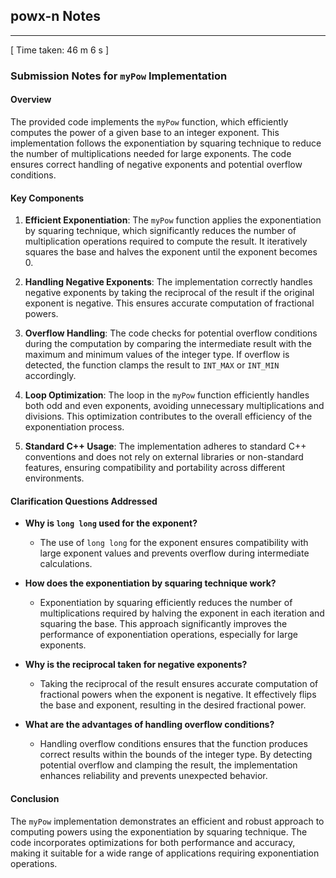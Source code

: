 <h2>powx-n Notes</h2><hr>[ Time taken: 46 m 6 s ]

### Submission Notes for `myPow` Implementation

#### Overview

The provided code implements the `myPow` function, which efficiently computes the power of a given base to an integer exponent. This implementation follows the exponentiation by squaring technique to reduce the number of multiplications needed for large exponents. The code ensures correct handling of negative exponents and potential overflow conditions.

#### Key Components

1. **Efficient Exponentiation**: The `myPow` function applies the exponentiation by squaring technique, which significantly reduces the number of multiplication operations required to compute the result. It iteratively squares the base and halves the exponent until the exponent becomes 0.

2. **Handling Negative Exponents**: The implementation correctly handles negative exponents by taking the reciprocal of the result if the original exponent is negative. This ensures accurate computation of fractional powers.

3. **Overflow Handling**: The code checks for potential overflow conditions during the computation by comparing the intermediate result with the maximum and minimum values of the integer type. If overflow is detected, the function clamps the result to `INT_MAX` or `INT_MIN` accordingly.

4. **Loop Optimization**: The loop in the `myPow` function efficiently handles both odd and even exponents, avoiding unnecessary multiplications and divisions. This optimization contributes to the overall efficiency of the exponentiation process.

5. **Standard C++ Usage**: The implementation adheres to standard C++ conventions and does not rely on external libraries or non-standard features, ensuring compatibility and portability across different environments.

#### Clarification Questions Addressed

- **Why is `long long` used for the exponent?**
  - The use of `long long` for the exponent ensures compatibility with large exponent values and prevents overflow during intermediate calculations.

- **How does the exponentiation by squaring technique work?**
  - Exponentiation by squaring efficiently reduces the number of multiplications required by halving the exponent in each iteration and squaring the base. This approach significantly improves the performance of exponentiation operations, especially for large exponents.

- **Why is the reciprocal taken for negative exponents?**
  - Taking the reciprocal of the result ensures accurate computation of fractional powers when the exponent is negative. It effectively flips the base and exponent, resulting in the desired fractional power.

- **What are the advantages of handling overflow conditions?**
  - Handling overflow conditions ensures that the function produces correct results within the bounds of the integer type. By detecting potential overflow and clamping the result, the implementation enhances reliability and prevents unexpected behavior.

#### Conclusion

The `myPow` implementation demonstrates an efficient and robust approach to computing powers using the exponentiation by squaring technique. The code incorporates optimizations for both performance and accuracy, making it suitable for a wide range of applications requiring exponentiation operations.
